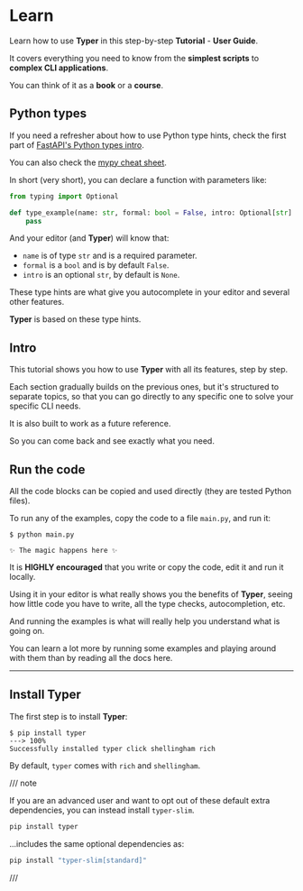 # Learn

Learn how to use **Typer** in this step-by-step **Tutorial** - **User Guide**.

It covers everything you need to know from the **simplest scripts** to **complex CLI applications**.

You can think of it as a **book** or a **course**.

## Python types

If you need a refresher about how to use Python type hints, check the first part of <a href="https://fastapi.tiangolo.com/python-types/" class="external-link" target="_blank">FastAPI's Python types intro</a>.

You can also check the <a href="https://mypy.readthedocs.io/en/latest/cheat_sheet_py3.html" class="external-link" target="_blank">mypy cheat sheet</a>.

In short (very short), you can declare a function with parameters like:

```Python
from typing import Optional

def type_example(name: str, formal: bool = False, intro: Optional[str] = None):
    pass
```

And your editor (and **Typer**) will know that:

* `name` is of type `str` and is a required parameter.
* `formal` is a `bool` and is by default `False`.
* `intro` is an optional `str`, by default is `None`.

These type hints are what give you autocomplete in your editor and several other features.

**Typer** is based on these type hints.

## Intro

This tutorial shows you how to use **Typer** with all its features, step by step.

Each section gradually builds on the previous ones, but it's structured to separate topics, so that you can go directly to any specific one to solve your specific CLI needs.

It is also built to work as a future reference.

So you can come back and see exactly what you need.

## Run the code

All the code blocks can be copied and used directly (they are tested Python files).

To run any of the examples, copy the code to a file `main.py`, and run it:

<div class="termy">

```console
$ python main.py

✨ The magic happens here ✨
```

</div>

It is **HIGHLY encouraged** that you write or copy the code, edit it and run it locally.

Using it in your editor is what really shows you the benefits of **Typer**, seeing how little code you have to write, all the type checks, autocompletion, etc.

And running the examples is what will really help you understand what is going on.

You can learn a lot more by running some examples and playing around with them than by reading all the docs here.

---

## Install **Typer**

The first step is to install **Typer**:

<div class="termy">

```console
$ pip install typer
---> 100%
Successfully installed typer click shellingham rich
```

</div>

By default, `typer` comes with `rich` and `shellingham`.

/// note

If you are an advanced user and want to opt out of these default extra dependencies, you can instead install `typer-slim`.

```bash
pip install typer
```

...includes the same optional dependencies as:

```bash
pip install "typer-slim[standard]"
```

///
